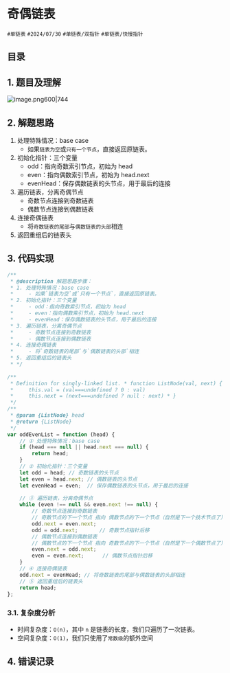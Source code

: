
# 奇偶链表


`#单链表`  `#2024/07/30`  `#单链表/双指针` `#单链表/快慢指针`  


## 目录
<!-- toc -->
 ## 1. 题目及理解 

![image.png600|744](https://832-1310531898.cos.ap-beijing.myqcloud.com/202407300802267.png?imageSlim)

## 2. 解题思路

1. 处理特殊情况：base case
    - 如果`链表为空`或`只有一个节点`，直接返回原链表。
2. 初始化指针：三个变量
    - odd：指向奇数索引节点，初始为 head
    - even：指向偶数索引节点，初始为 head.next
    - evenHead：保存偶数链表的头节点，用于最后的连接
3. 遍历链表，分离奇偶节点
    - 奇数节点连接到奇数链表
    - 偶数节点连接到偶数链表
4. 连接奇偶链表
    - 将`奇数链表的尾部`与`偶数链表的头部`相连
5. 返回重组后的链表头

## 3. 代码实现

```javascript
/**  
 * @description 解题思路步骤：  
 * 1. 处理特殊情况：base case  
 *     - 如果`链表为空`或`只有一个节点`，直接返回原链表。  
 * 2. 初始化指针：三个变量  
 *     - odd：指向奇数索引节点，初始为 head  
 *     - even：指向偶数索引节点，初始为 head.next  
 *     - evenHead：保存偶数链表的头节点，用于最后的连接  
 * 3. 遍历链表，分离奇偶节点  
 *     - 奇数节点连接到奇数链表  
 *     - 偶数节点连接到偶数链表  
 * 4. 连接奇偶链表  
 *     - 将`奇数链表的尾部`与`偶数链表的头部`相连  
 * 5. 返回重组后的链表头  
 * */  
  
/**  
 * Definition for singly-linked list. * function ListNode(val, next) {  
 *     this.val = (val===undefined ? 0 : val)  
 *     this.next = (next===undefined ? null : next) * }  
 */  
/**  
 * @param {ListNode} head  
 * @return {ListNode}  
 */  
var oddEvenList = function (head) {  
    // ① 处理特殊情况：base case  
    if (head === null || head.next === null) {  
        return head;  
    }  
    // ② 初始化指针：三个变量  
    let odd = head; // 奇数链表的头节点  
    let even = head.next; // 偶数链表的头节点  
    let evenHead = even;  // 保存偶数链表的头节点，用于最后的连接  
  
    // ③ 遍历链表，分离奇偶节点  
    while (even !== null && even.next !== null) {  
        // 奇数节点连接到奇数链表  
        // 奇数节点的下一个节点 指向 偶数节点的下一个节点（自然是下一个技术节点了）  
        odd.next = even.next; 
        odd = odd.next;       // 奇数节点指针后移  
        // 偶数节点连接到偶数链表  
        // 偶数节点的下一个节点 指向 奇数节点的下一个节点（自然是下一个偶数节点了）  
        even.next = odd.next;  
        even = even.next;      // 偶数节点指针后移  
    }  
    // ④ 连接奇偶链表  
    odd.next = evenHead; // 将奇数链表的尾部与偶数链表的头部相连  
    // ⑤ 返回重组后的链表头  
    return head;  
};
```

### 3.1. 复杂度分析

- 时间复杂度：`O(n)`，其中 `n` 是链表的长度，我们只遍历了一次链表。 
- 空间复杂度：`O(1)`，我们只使用了`常数级`的额外空间

## 4. 错误记录